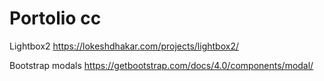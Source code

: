 # Portolio cc

Lightbox2
https://lokeshdhakar.com/projects/lightbox2/




Bootstrap modals 
https://getbootstrap.com/docs/4.0/components/modal/

